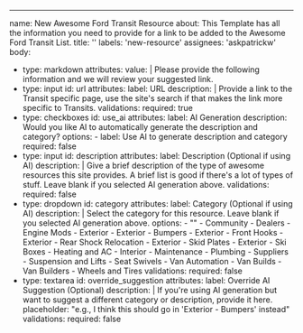 ---
name: New Awesome Ford Transit Resource
about: This Template has all the information you need to provide for a link to be
  added to the Awesome Ford Transit List.
title: ''
labels: 'new-resource'
assignees: 'askpatrickw'
body:
  - type: markdown
    attributes:
      value: |
        Please provide the following information and we will review your suggested link.
  - type: input
    id: url
    attributes:
      label: URL
      description: |
        Provide a link to the Transit specific page, use the site's search if that makes the link more specific to Transits.
    validations:
      required: true
  - type: checkboxes
    id: use_ai
    attributes:
      label: AI Generation
      description: Would you like AI to automatically generate the description and category?
      options:
        - label: Use AI to generate description and category
          required: false
  - type: input
    id: description
    attributes:
      label: Description (Optional if using AI)
      description: |
        Give a brief description of the type of awesome resources this site provides. A brief list is good if there's a lot of types of stuff.
        Leave blank if you selected AI generation above.
    validations:
      required: false
  - type: dropdown
    id: category
    attributes:
      label: Category (Optional if using AI)
      description: |
        Select the category for this resource. Leave blank if you selected AI generation above.
      options:
        - ""
        - Community
        - Dealers
        - Engine Mods
        - Exterior
        - Exterior - Bumpers
        - Exterior - Front Hooks
        - Exterior - Rear Shock Relocation
        - Exterior - Skid Plates
        - Exterior - Ski Boxes
        - Heating and AC
        - Interior
        - Maintenance
        - Plumbing
        - Suppliers
        - Suspension and Lifts
        - Seat Swivels
        - Van Automation
        - Van Builds
        - Van Builders
        - Wheels and Tires
    validations:
      required: false
  - type: textarea
    id: override_suggestion
    attributes:
      label: Override AI Suggestion (Optional)
      description: |
        If you're using AI generation but want to suggest a different category or description, provide it here.
      placeholder: "e.g., I think this should go in 'Exterior - Bumpers' instead"
    validations:
      required: false
